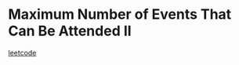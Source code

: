 Maximum Number of Events That Can Be Attended II
================================================
[leetcode](https://leetcode.com/problems/maximum-number-of-events-that-can-be-attended-ii)
